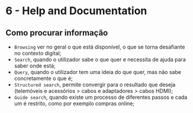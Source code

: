 # 6 - Help and Documentation

## Como procurar informação

- `Browsing` ver no geral o que está disponível, o que se torna desafiante no contexto digital;
- `Search`, quando o utilizador sabe o que quer e necessita de ajuda para saber onde está;
- `Query`, quando o utilizador tem uma ideia do que quer, mas não sabe concretamente o que é;
- `Structured search`, permite convergir para o resultado que deseja (telemóveis e acessórios > cabos e adaptadores > cabos HDMI); 
- `Guide search`, quando existe um processo de diferentes passos e cada um é restrito, como por exemplo compras online; 